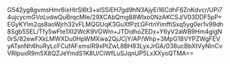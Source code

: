 G542yg8gvmsHmr6ixHlrSl6t3+xISSiEH7gd9hN3AjyEi16CdhF6ZnKdvcr/UPi74ujcycmGVoLvdwQuBrqcMIe/29XCAbQmg88Wlxo0NzAKCSJ/V03DDF5pP+EGyKYlm2qs8aoWjrh32vFLMQGUqK3GuXfPzLGFrtnYimffiSxq5yg0er1v99dh8Sgb5SEL/Tfy5wFte1XI2WcK9VGWm+JTDidhoZEDx+Y6yV2aWB9Hm4gigN0rS/82ewFXkLMWXDu0HpWMXwa2QjJCjY/AP/Whp+3MpG18VYPZWgFEVyATsnNh6huRyLcFCufAFxmsIR9xPtZwL8BH83LyxJrGA/038ucBbXtVyNlnCvVRlpuxR9m5X8QZJeYmdS1K8U/CiWfLuSJqnUP5LxXXyoQTMA==
